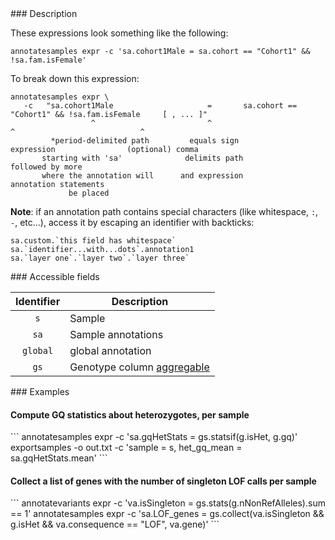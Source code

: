 <div class="cmdhead"></div>

<div class="description"></div>

<div class="synopsis"></div>

<div class="options"></div>

<div class="cmdsubsection">
### Description

These expressions look something like the following:
```
annotatesamples expr -c 'sa.cohort1Male = sa.cohort == "Cohort1" && !sa.fam.isFemale' 
```

To break down this expression:
```
annotatesamples expr \
   -c   "sa.cohort1Male                     =       sa.cohort == "Cohort1" && !sa.fam.isFemale     [ , ... ]"
                  ^                         ^                           ^                            ^
         *period-delimited path         equals sign                  expression                (optional) comma 
       starting with 'sa'              delimits path                                           followed by more 
       where the annotation will      and expression                                         annotation statements
             be placed
```

**Note**: if an annotation path contains special characters (like whitespace, `:`, `-`, etc...), access it by escaping an identifier with backticks: 
```
sa.custom.`this field has whitespace`
sa.`identifier...with...dots`.annotation1
sa.`layer one`.`layer two`.`layer three`
```
</div>

<div class="cmdsubsection">
### Accessible fields

Identifier | Description
:-: | ---
`s` | Sample
`sa` | Sample annotations
`global` | global annotation
`gs` | Genotype column [aggregable](#aggregables)
</div>

<div class="cmdsubsection">
### Examples

<h4 class="example">Compute GQ statistics about heterozygotes, per sample</h4>
```
annotatesamples expr -c 'sa.gqHetStats = gs.statsif(g.isHet, g.gq)'
exportsamples -o out.txt -c 'sample = s, het_gq_mean = sa.gqHetStats.mean'
```

<h4 class="example">Collect a list of genes with the number of singleton LOF calls per sample</h4>
```
annotatevariants expr -c 'va.isSingleton = gs.stats(g.nNonRefAlleles).sum == 1'
annotatesamples expr -c 'sa.LOF_genes = gs.collect(va.isSingleton && g.isHet && va.consequence == "LOF", va.gene)'
```
</div>